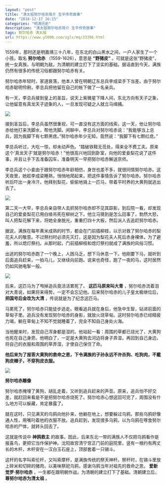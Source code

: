 ```yaml
---
layout: "post"
title: "清太祖努尔哈赤简介 生平传奇故事"
date: "2018-12-17 16:15"
categories: "明清历史"
description: "清太祖努尔哈赤简介 生平传奇故事"
tags: 努尔哈赤 清太祖
url: https://www.y5000.com/zgls/mq/33396.html
---
```






1559年，那时还是明嘉靖三十八年，在东北的白山黑水之间，一户人家生了一个小孩，取名 **努尔哈赤** （1559-1626），意思是 **“野猪皮”**
。可就是这张“野猪皮”，统一女真族，与明朝为敌，为清朝的建立打下了坚实的基础。据话直到今天，满族仍然有很多的传统习俗都跟努尔哈赤有关。

努尔哈赤年轻时，家道衰落，他本人曾在明朝辽东总兵李成梁手下当差。由于努尔哈赤聪明伶俐，李总兵把他留在自己的帐下做了一名亲兵。

有一天，李总兵接到皇上的圣旨，说天上紫微星下降人间，东北方向有天子之象，让他留意有真龙天子迹象的人，一旦发现可疑之人就立马缉捕。

![](https://img.y5000.com/uploads/allimg/180920/14-1P920102RXc.jpg)

接到圣旨后，李总兵虽然很重视，可一直没有这方面的线索。这一天，他让努尔哈赤给他打来洗脚水，帮他洗脚。闲聊中，李总兵对努尔哈赤说：“我能够当上总兵，因为我脚下有七颗黑痣。”努尔哈赤年少无知，竟然说：“我脚下有七颗红痣。”

李总兵听过，大吃一惊，却未动声色。“踏破铁鞋无觅处，得来全不费工夫。原来这个‘真龙天子’就是努尔哈赤！”他很高兴地回到卧室，向他的爱妾梨花说了这件事，并且让手下去准备囚车，准备明天一早把努尔哈赤解送京师。

李总兵这个小妾由于跟努尔哈赤年龄相仿，身世也差不多，就很同情努尔哈赤。这天夜里，她趁李成梁睡熟，悄悄地爬起来，把这件事情告诉了努尔哈赤。努尔哈赤听后吓出一身冷汗。他拜别梨花，偷偷地骑上一匹马，带着平时养的大黄狗就逃出去了。

![](https://img.y5000.com/uploads/allimg/180920/14-1P920102ZX49.jpg)

第二天一大早，李总兵亲自带人去抓努尔哈赤却不见其踪影，到后院一看，却发现自己的爱妾梨花已用白绫吊死在柳树之下。他立马猜到是怎么回事了，勃然大怒，叫人把梨花解下来，将她全身脱光，重重打四十大板，然后派人去追赶努尔哈赤。

据说，满族在每年黄米成熟的时节，都会在门前插柳枝，以示对救了努尔哈赤的梨花夫人的敬意。不过祭扫时必须先灭灯，这是因为梨花夫人死后赤身裸体，为了避羞，所以熄灯祭扫。从那时起，门前插柳枝和熄灯祭扫就成了满族的风俗习惯。

出逃的努尔哈赤跑了一个晚上，人困马乏，想下马休息一下。他刚要下马，就听到后面追兵赶来，一拍马儿，又继续向前跑。说来也奇怪，跑了一夜的马，这时居然仍如风驰电掣一般。

![](https://img.y5000.com/uploads/allimg/180920/14-1P92010301U63.jpg)

后来，这匹马为了甩掉追兵竟活活累死了。 **这匹马原来叫大青** ，努尔哈赤流着泪对大青说，如果将来得势，一定不会忘记他。后来努尔哈赤的儿子皇太极继位后，
**把国号后金改为大清** ，传说就是为了纪念这匹马。

马累死了，努尔哈赤只能徒步逃走。眼看追兵就在身后，他急中生智，钻进前面的草甸子里。追兵没有发现努尔哈赤的身影，就放火烧草甸。这时努尔哈赤已经精疲力竭，躺在草甸上不知不觉就睡着了，完全不知自己身处火海。

当他醒来时，发现自己浑身都是湿的。他站起一看：周围的草都已烧光了，大黄狗也死在自己身旁。他明白了，一定是大黄狗去河边将身子弄湿，再回到自己身边，将自己的衣服和周围的草弄湿，才使自己保住了命。

**他后来为了报答大黄狗的救命之恩，下令满族的子孙永远不许杀狗、吃狗肉，不戴狗皮帽子，不穿狗皮衣服。**

![](https://img.y5000.com/uploads/allimg/180920/14-1P920103033N2.jpg)

**努尔哈赤雕像**

努尔哈赤掩埋了黄狗，胡乱走着，又听到追兵赶来的声音。原来，追兵怕不好交差，就赶回来看是不是把努尔哈赤烧死了。努尔哈赤心想这回可完了，周围没有什么地方可以躲藏，肯定暴露了。

就在这时，只见满天的乌鸦向他扑来，他躺在地上，想要躲过乌鸦，那些乌鸦好像通人性，用嘴叼着他的衣服不放。追兵赶到，发现很多乌鸦，以为乌鸦在啄食努尔哈赤的尸体，就转头回去了。

这就是传说中 **神鸦救主**
的故事。因此，后来东北一带的满族人不仅把乌鸦看作是报喜鸟，更把它当作保护神。沈阳故宫清宁宫正门前的庭院里，竖有一根约有两丈长的木杆，木杆安在一汉白玉石座上，顶部套着一只锡斗。

这杆的名字叫索伦杆，又叫索摩杆，是满族传统的祭天神杆。祭杆时，在锡斗里放上碎米和切碎的猪肉，以美味祭祀乌鸦，感谢乌鸦当年对祖先的救命之恩。
**爱新觉罗·努尔哈赤** ，一生都在跟明朝作战，为清朝的建立打下了基础。清朝建立后， **尊努尔哈赤为清太祖** 。
